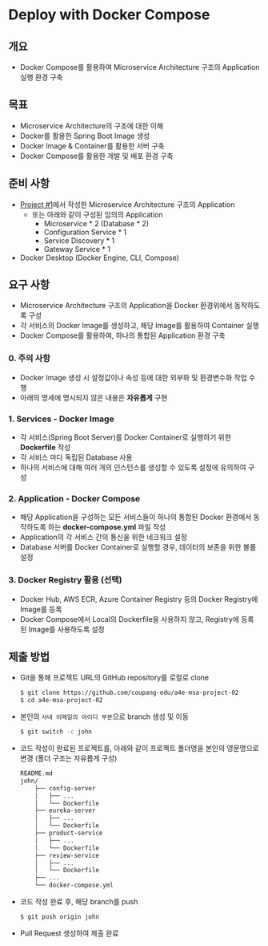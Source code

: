 # Deploy with Docker Compose

## 개요

- Docker Compose를 활용하여 Microservice Architecture 구조의 Application 실행 환경 구축

## 목표

- Microservice Architecture의 구조에 대한 이해
- Docker를 활용한 Spring Boot Image 생성
- Docker Image & Container를 활용한 서버 구축
- Docker Compose를 활용한 개발 및 배포 환경 구축

## 준비 사항

- [Project #1](https://github.com/coupang-edu/a4e-msa-project-01)에서 작성한 Microservice Architecture 구조의 Application
  - 또는 아래와 같이 구성된 임의의 Application
    - Microservice * 2 (Database * 2)
    - Configuration Service * 1
    - Service Discovery * 1
    - Gateway Service * 1
- Docker Desktop (Docker Engine, CLI, Compose)


## 요구 사항

- Microservice Architecture 구조의 Application을 Docker 환경위에서 동작하도록 구성
- 각 서비스의 Docker Image를 생성하고, 해당 Image를 활용하여 Container 실행
- Docker Compose를 활용하여, 하나의 통합된 Application 환경 구축


### 0. 주의 사항

- Docker Image 생성 시 설정값이나 속성 등에 대한 외부화 및 환경변수화 작업 수행
- 아래의 명세에 명시되지 않은 내용은 **자유롭게** 구현


### 1. Services - Docker Image

- 각 서비스(Spring Boot Server)를 Docker Container로 실행하기 위한 **Dockerfile** 작성
- 각 서비스 마다 독립된 Database 사용
- 하나의 서비스에 대해 여러 개의 인스턴스를 생성할 수 있도록 설정에 유의하여 구성


### 2. Application - Docker Compose

- 해당 Application을 구성하는 모든 서비스들이 하나의 통합된 Docker 환경에서 동작하도록 하는 **docker-compose.yml** 파일 작성
- Application의 각 서비스 간의 통신을 위한 네크워크 설정
- Database 서버를 Docker Container로 실행할 경우, 데이터의 보존을 위한 볼륨 설정


### 3. Docker Registry 활용 (선택)

- Docker Hub, AWS ECR, Azure Container Registry 등의 Docker Registry에 Image를 등록
- Docker Compose에서 Local의 Dockerfile을 사용하지 않고, Registry에 등록된 Image를 사용하도록 설정



## 제출 방법

- Git을 통해 프로젝트 URL의 GitHub repository를 로컬로 clone

    ```bash
    $ git clone https://github.com/coupang-edu/a4e-msa-project-02
    $ cd a4e-msa-project-02
    ```

- 본인의 `사내 이메일의 아이디 부분`으로 branch 생성 및 이동

    ```bash
    $ git switch -c john
    ```

- 코드 작성이 완료된 프로젝트를, 아래와 같이 프로젝트 폴더명을 본인의 영문명으로 변경 (폴더 구조는 자유롭게 구성)

    ```bash
    README.md
    john/
        ├── config-server
        │   ├── ...
        │   └── Dockerfile
        ├── eureka-server
        │   ├── ...
        │   └── Dockerfile
        ├── product-service
        │   ├── ...
        │   └── Dockerfile
        ├── review-service
        │   ├── ...
        │   └── Dockerfile
        ├── ...
        └── docker-compose.yml
    ```

- 코드 작성 완료 후, 해당 branch를 push

    ```bash
    $ git push origin john
    ```

- Pull Request 생성하여 제출 완료
